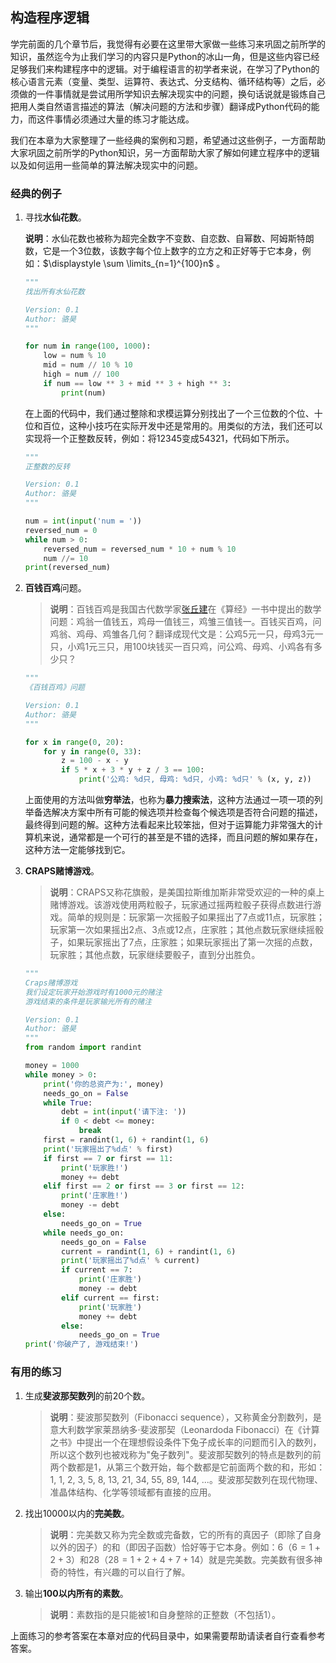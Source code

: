 ## 构造程序逻辑

学完前面的几个章节后，我觉得有必要在这里带大家做一些练习来巩固之前所学的知识，虽然迄今为止我们学习的内容只是Python的冰山一角，但是这些内容已经足够我们来构建程序中的逻辑。对于编程语言的初学者来说，在学习了Python的核心语言元素（变量、类型、运算符、表达式、分支结构、循环结构等）之后，必须做的一件事情就是尝试用所学知识去解决现实中的问题，换句话说就是锻炼自己把用人类自然语言描述的算法（解决问题的方法和步骤）翻译成Python代码的能力，而这件事情必须通过大量的练习才能达成。

我们在本章为大家整理了一些经典的案例和习题，希望通过这些例子，一方面帮助大家巩固之前所学的Python知识，另一方面帮助大家了解如何建立程序中的逻辑以及如何运用一些简单的算法解决现实中的问题。

### 经典的例子

1. 寻找**水仙花数**。

   **说明**：水仙花数也被称为超完全数字不变数、自恋数、自幂数、阿姆斯特朗数，它是一个3位数，该数字每个位上数字的立方之和正好等于它本身，例如：$\displaystyle \sum \limits_{n=1}^{100}n$ 。

   ```Python
   """
   找出所有水仙花数
   
   Version: 0.1
   Author: 骆昊
   """
   
   for num in range(100, 1000):
       low = num % 10
       mid = num // 10 % 10
       high = num // 100
       if num == low ** 3 + mid ** 3 + high ** 3:
           print(num)
   ```

   在上面的代码中，我们通过整除和求模运算分别找出了一个三位数的个位、十位和百位，这种小技巧在实际开发中还是常用的。用类似的方法，我们还可以实现将一个正整数反转，例如：将12345变成54321，代码如下所示。

   ```Python
   """
   正整数的反转
   
   Version: 0.1
   Author: 骆昊
   """
   
   num = int(input('num = '))
   reversed_num = 0
   while num > 0:
       reversed_num = reversed_num * 10 + num % 10
       num //= 10
   print(reversed_num)
   ```

2. **百钱百鸡**问题。

   > **说明**：百钱百鸡是我国古代数学家[张丘建](https://baike.baidu.com/item/%E5%BC%A0%E4%B8%98%E5%BB%BA/10246238)在《算经》一书中提出的数学问题：鸡翁一值钱五，鸡母一值钱三，鸡雏三值钱一。百钱买百鸡，问鸡翁、鸡母、鸡雏各几何？翻译成现代文是：公鸡5元一只，母鸡3元一只，小鸡1元三只，用100块钱买一百只鸡，问公鸡、母鸡、小鸡各有多少只？

   ```Python
   """
   《百钱百鸡》问题
   
   Version: 0.1
   Author: 骆昊
   """
   
   for x in range(0, 20):
       for y in range(0, 33):
           z = 100 - x - y
           if 5 * x + 3 * y + z / 3 == 100:
               print('公鸡: %d只, 母鸡: %d只, 小鸡: %d只' % (x, y, z))
   ```

   上面使用的方法叫做**穷举法**，也称为**暴力搜索法**，这种方法通过一项一项的列举备选解决方案中所有可能的候选项并检查每个候选项是否符合问题的描述，最终得到问题的解。这种方法看起来比较笨拙，但对于运算能力非常强大的计算机来说，通常都是一个可行的甚至是不错的选择，而且问题的解如果存在，这种方法一定能够找到它。

3. **CRAPS赌博游戏**。

   > **说明**：CRAPS又称花旗骰，是美国拉斯维加斯非常受欢迎的一种的桌上赌博游戏。该游戏使用两粒骰子，玩家通过摇两粒骰子获得点数进行游戏。简单的规则是：玩家第一次摇骰子如果摇出了7点或11点，玩家胜；玩家第一次如果摇出2点、3点或12点，庄家胜；其他点数玩家继续摇骰子，如果玩家摇出了7点，庄家胜；如果玩家摇出了第一次摇的点数，玩家胜；其他点数，玩家继续要骰子，直到分出胜负。

   ```Python
   """
   Craps赌博游戏
   我们设定玩家开始游戏时有1000元的赌注
   游戏结束的条件是玩家输光所有的赌注
   
   Version: 0.1
   Author: 骆昊
   """
   from random import randint
   
   money = 1000
   while money > 0:
       print('你的总资产为:', money)
       needs_go_on = False
       while True:
           debt = int(input('请下注: '))
           if 0 < debt <= money:
               break
       first = randint(1, 6) + randint(1, 6)
       print('玩家摇出了%d点' % first)
       if first == 7 or first == 11:
           print('玩家胜!')
           money += debt
       elif first == 2 or first == 3 or first == 12:
           print('庄家胜!')
           money -= debt
       else:
           needs_go_on = True
       while needs_go_on:
           needs_go_on = False
           current = randint(1, 6) + randint(1, 6)
           print('玩家摇出了%d点' % current)
           if current == 7:
               print('庄家胜')
               money -= debt
           elif current == first:
               print('玩家胜')
               money += debt
           else:
               needs_go_on = True
   print('你破产了, 游戏结束!')
   ```

### 有用的练习 

1. 生成**斐波那契数列**的前20个数。

   > **说明**：斐波那契数列（Fibonacci sequence），又称黄金分割数列，是意大利数学家莱昂纳多·斐波那契（Leonardoda Fibonacci）在《计算之书》中提出一个在理想假设条件下兔子成长率的问题而引入的数列，所以这个数列也被戏称为&quot;兔子数列&quot;。斐波那契数列的特点是数列的前两个数都是1，从第三个数开始，每个数都是它前面两个数的和，形如：1, 1, 2, 3, 5, 8, 13, 21, 34, 55, 89, 144, ...。斐波那契数列在现代物理、准晶体结构、化学等领域都有直接的应用。

2. 找出10000以内的**完美数**。

   > **说明**：完美数又称为完全数或完备数，它的所有的真因子（即除了自身以外的因子）的和（即因子函数）恰好等于它本身。例如：6（$6=1+2+3$）和28（$28=1+2+4+7+14$）就是完美数。完美数有很多神奇的特性，有兴趣的可以自行了解。

3. 输出**100以内所有的素数**。

   > **说明**：素数指的是只能被1和自身整除的正整数（不包括1）。

上面练习的参考答案在本章对应的代码目录中，如果需要帮助请读者自行查看参考答案。

